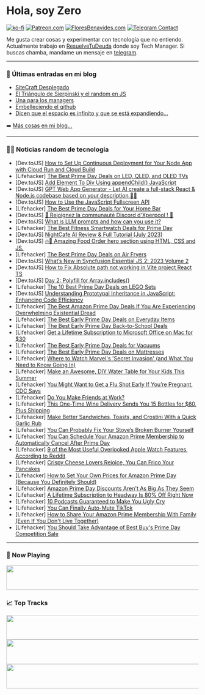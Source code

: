 # Hola, soy Zero

[![ko-fi](https://ko-fi.com/img/githubbutton_sm.svg)](https://ko-fi.com/J3J4N0LUK)
[![Patreon.com](https://img.shields.io/endpoint.svg?url=https%3A%2F%2Fshieldsio-patreon.vercel.app%2Fapi%3Fusername%3Dzerodragon%26type%3Dpatrons&style=for-the-badge)](https://patreon.com/zerodragon)
[![FloresBenavides.com](https://img.shields.io/website?down_message=oops&label=MiBlog&style=for-the-badge&up_message=online&url=https%3A%2F%2Ffloresbenavides.com)](https://floresbenavides.com)
[![Telegram Contact](https://img.shields.io/badge/escr%C3%ADbeme-ZeroDragon-%2326A5E4?style=for-the-badge&logo=telegram)](https://t.me/zerodragon)

Me gusta crear cosas y experimentar con tecnología que no entiendo.
Actualmente trabajo en [ResuelveTuDeuda](http://github.com/resuelve) donde soy Tech Manager.
Si buscas chamba, mandame un mensaje en [telegram](https://t.me/zerodragon).

---

### 📕 Últimas entradas en mi blog
<!-- BLOG-POST-LIST:START -->
- [SiteCraft Desplegado](https://floresbenavides.com/sitecraft-desplegado/)
- [El Triángulo de Sierpinski y el random en JS](https://floresbenavides.com/el-triangulo-de-sierpinski-y-el-random-en-js/)
- [Una para los managers](https://floresbenavides.com/una-para-los-managers/)
- [Embelleciendo el github](https://floresbenavides.com/embelleciendo-el-github/)
- [Dicen que el espacio es infinito y que se está expandiendo…](https://floresbenavides.com/dicen-que-el-espacio-es-infinito-y-que-se-esta-expandiendo/)
<!-- BLOG-POST-LIST:END -->

➡️ [Más cosas en mi blog...](https://floresbenavides.com)

---

### 👨‍💻 Noticias random de tecnología
<!-- TECH-POSTS:START -->
- [Dev.to/JS] [How to Set Up Continuous Deployment for Your Node App with Cloud Run and Cloud Build](https://dev.to/martiinwalsh/how-to-set-up-continuous-deployment-for-your-node-app-with-cloud-run-and-cloud-build-304n)
- [Lifehacker] [The Best Prime Day Deals on LED, QLED, and OLED TVs](https://lifehacker.com/the-best-prime-day-deals-on-led-qled-and-oled-tvs-1850561862)
- [Dev.to/JS] [Add Element To Div Using appendChild&lpar;&rpar; JavaScript](https://dev.to/rajatamil/add-element-to-div-using-appendchild-javascript-1pa7)
- [Dev.to/JS] [GPT Web App Generator - Let AI create a full-stack React &amp; Node.js codebase based on your description 🤖🤯](https://dev.to/wasp/gpt-web-app-generator-let-ai-create-a-full-stack-react-nodejs-codebase-based-on-your-description-2g39)
- [Dev.to/JS] [How to Use the JavaScript Fullscreen API](https://dev.to/farhadi/how-to-use-the-javascript-fullscreen-api-eao)
- [Lifehacker] [The Best Prime Day Deals for Your Home Bar](https://lifehacker.com/the-best-prime-day-deals-for-your-home-bar-1850624677)
- [Dev.to/JS] [🚀 Rejoignez la communauté Discord d&#39;Xperpool ! 🚀](https://dev.to/max_arthurbaux/rejoignez-la-communaute-discord-dxperpool--25d2)
- [Dev.to/JS] [What is LLM prompts and how can you use it?](https://dev.to/aiforme/what-is-llm-prompts-and-how-can-you-use-it-1292)
- [Lifehacker] [The Best Fitness Smartwatch Deals for Prime Day](https://lifehacker.com/the-best-fitness-smartwatch-deals-for-prime-day-1850597508)
- [Dev.to/JS] [NightCafe AI Review &amp; Full Tutorial &lpar;July 2023&rpar;](https://dev.to/reganthapa/nightcafe-ai-review-full-tutorial-july-2023-3lic)
- [Dev.to/JS] [🔥🤯 Amazing Food Order hero section using HTML, CSS and JS.](https://dev.to/themodernweb/amazing-food-order-hero-section-using-html-css-and-js-2dh0)
- [Lifehacker] [The Best Prime Day Deals on Air Fryers](https://lifehacker.com/the-best-prime-day-deals-on-air-fryers-1850623713)
- [Dev.to/JS] [What’s New in Syncfusion Essential JS 2: 2023 Volume 2](https://dev.to/syncfusion/whats-new-in-syncfusion-essential-js-2-2023-volume-2-3jl)
- [Dev.to/JS] [How to Fix Absolute path not working in Vite project React TS](https://dev.to/willochs316/how-to-fix-absolute-path-not-working-in-vite-project-react-ts-3aj9)
- [Dev.to/JS] [Day 2: Polyfill for Array.includes&lpar;&rpar;](https://dev.to/dhrn/array-includes-polyfill-5g00)
- [Lifehacker] [The 10 Best Prime Day Deals on LEGO Sets](https://lifehacker.com/the-10-best-prime-day-deals-on-lego-sets-1850623443)
- [Dev.to/JS] [Understanding Prototypal Inheritance in JavaScript: Enhancing Code Efficiency](https://dev.to/iayeshasahar/understanding-prototypal-inheritance-in-javascript-enhancing-code-efficiency-hen)
- [Lifehacker] [The Best Amazon Prime Day Deals If You Are Experiencing Overwhelming Existential Dread](https://lifehacker.com/the-best-amazon-prime-day-deals-if-you-are-experiencing-1850616974)
- [Lifehacker] [The Best Early Prime Day Deals on Everyday Items](https://lifehacker.com/the-best-early-prime-day-deals-on-everyday-items-1850616720)
- [Lifehacker] [The Best Early Prime Day Back-to-School Deals](https://lifehacker.com/the-best-early-prime-day-back-to-school-deals-1850588883)
- [Lifehacker] [Get a Lifetime Subscription to Microsoft Office on Mac for $30](https://lifehacker.com/get-a-lifetime-subscription-to-microsoft-office-on-mac-1850589595)
- [Lifehacker] [The Best Early Prime Day Deals for Vacuums](https://lifehacker.com/the-best-early-prime-day-deals-for-vacuums-1850562769)
- [Lifehacker] [The Best Early Prime Day Deals on Mattresses](https://lifehacker.com/best-early-prime-day-deals-on-mattresses-1850608114)
- [Lifehacker] [Where to Watch Marvel&#39;s &#39;Secret Invasion&#39; &lpar;and What You Need to Know Going In&rpar;](https://lifehacker.com/where-to-watch-marvels-secret-invasion-and-what-you-ne-1850615977)
- [Lifehacker] [Make an Awesome, DIY Water Table for Your Kids This Summer](https://lifehacker.com/make-an-awesome-diy-water-table-for-your-kids-this-sum-1850613449)
- [Lifehacker] [You Might Want to Get a Flu Shot Early If You’re Pregnant, CDC Says](https://lifehacker.com/you-might-want-to-get-a-flu-shot-early-if-you-re-pregna-1850623507)
- [Lifehacker] [Do You Make Friends at Work?](https://lifehacker.com/do-you-make-friends-at-work-1850595848)
- [Lifehacker] [This One-Time Wine Delivery Sends You 15 Bottles for $60, Plus Shipping](https://lifehacker.com/this-one-time-wine-delivery-sends-you-15-bottles-for-6-1850612302)
- [Lifehacker] [Make Better Sandwiches, Toasts, and Crostini With a Quick Garlic Rub](https://lifehacker.com/make-better-sandwiches-toasts-and-crostini-with-a-qui-1850622342)
- [Lifehacker] [You Can Probably Fix Your Stove’s Broken Burner Yourself](https://lifehacker.com/you-can-probably-fix-your-stove-s-broken-burner-yoursel-1850621869)
- [Lifehacker] [You Can Schedule Your Amazon Prime Membership to Automatically Cancel After Prime Day](https://lifehacker.com/you-can-schedule-your-amazon-prime-membership-to-automa-1850619291)
- [Lifehacker] [9 of the Most Useful Overlooked Apple Watch Features, According to Reddit](https://lifehacker.com/9-of-the-most-useful-overlooked-apple-watch-features-a-1850621005)
- [Lifehacker] [Crispy Cheese Lovers Rejoice, You Can Frico Your Pancakes](https://lifehacker.com/crispy-cheese-lovers-rejoice-you-can-frico-your-pancak-1850621284)
- [Lifehacker] [How to Set Your Own Prices for Amazon Prime Day &lpar;Because You Definitely Should&rpar;](https://lifehacker.com/how-to-set-your-own-prices-for-amazon-prime-day-and-wh-1849158967)
- [Lifehacker] [Amazon Prime Day Discounts Aren&#39;t As Big As They Seem](https://lifehacker.com/amazon-prime-day-discounts-arent-as-big-as-they-seem-1849158394)
- [Lifehacker] [A Lifetime Subscription to Headway Is 80% Off Right Now](https://lifehacker.com/a-lifetime-subscription-to-headway-is-80-off-right-now-1850589582)
- [Lifehacker] [10 Podcasts Guaranteed to Make You Ugly Cry](https://lifehacker.com/10-podcasts-guaranteed-to-make-you-ugly-cry-1850618717)
- [Lifehacker] [You Can Finally Auto-Mute TikTok](https://lifehacker.com/you-can-finally-auto-mute-tiktok-1850620780)
- [Lifehacker] [How to Share Your Amazon Prime Membership With Family &lpar;Even If You Don&#39;t Live Together&rpar;](https://lifehacker.com/how-to-share-your-amazon-prime-membership-with-family-1850619029)
- [Lifehacker] [You Should Take Advantage of Best Buy&#39;s Prime Day Competition Sale](https://lifehacker.com/you-should-take-advantage-of-best-buys-prime-day-compet-1850617105)<!-- TECH-POSTS:END -->

---

### 🎵 Now Playing
<a href="https://spotify-now-playing-dun.vercel.app/now-playing?open"><img src="https://spotify-now-playing-dun.vercel.app/now-playing" width="540" height="64"></a>

### 📈 Top Tracks
<a href="https://spotify-now-playing-dun.vercel.app/top-tracks?i=1&open"><img src="https://spotify-now-playing-dun.vercel.app/top-tracks?i=1" width="540" height="64"></a>
<a href="https://spotify-now-playing-dun.vercel.app/top-tracks?i=2&open"><img src="https://spotify-now-playing-dun.vercel.app/top-tracks?i=2" width="540" height="64"></a>
<a href="https://spotify-now-playing-dun.vercel.app/top-tracks?i=3&open"><img src="https://spotify-now-playing-dun.vercel.app/top-tracks?i=3" width="540" height="64"></a>
